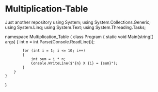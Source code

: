 # Multiplication-Table
Just another repository
using System;
using System.Collections.Generic;
using System.Linq;
using System.Text;
using System.Threading.Tasks;

namespace Multiplication_Table
{
    class Program
    {
        static void Main(string[] args)
        {
            int n = int.Parse(Console.ReadLine());

            for (int i = 1; i <= 10; i++)
            {
                int sum = i * n;
                Console.WriteLine($"{n} X {i} = {sum}");
            }
        }
    }
}
